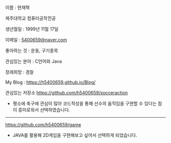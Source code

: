 이름 : 현재혁

제주대학교 컴퓨터공학전공

생년월일 : 1999년 11월 17일

이메일 : 5400659@naver.com

좋아하는 것 : 운동, 구기종목

관심있는 분야 : C언어와 Java

장래희망 : 경찰

My Blog : https://h5400659.github.io/Blog/

관심있는 저장소
https://github.com/h5400659/socceraction

* 평소에 축구에 관심이 많아 코드작성을 통해 선수의 움직임을 구현할 수 있다는 점이 흥미로워서 선택하였습니다.
---
https://github.com/h5400659/game

* JAVA를 활용해 2D게임을 구현해보고 싶어서 선택하게 되었습니다.
